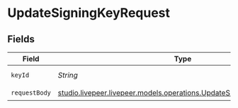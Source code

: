 # UpdateSigningKeyRequest


## Fields

| Field                                                                                                                            | Type                                                                                                                             | Required                                                                                                                         | Description                                                                                                                      |
| -------------------------------------------------------------------------------------------------------------------------------- | -------------------------------------------------------------------------------------------------------------------------------- | -------------------------------------------------------------------------------------------------------------------------------- | -------------------------------------------------------------------------------------------------------------------------------- |
| `keyId`                                                                                                                          | *String*                                                                                                                         | :heavy_check_mark:                                                                                                               | ID of the signing key                                                                                                            |
| `requestBody`                                                                                                                    | [studio.livepeer.livepeer.models.operations.UpdateSigningKeyRequestBody](../../models/operations/UpdateSigningKeyRequestBody.md) | :heavy_check_mark:                                                                                                               | N/A                                                                                                                              |